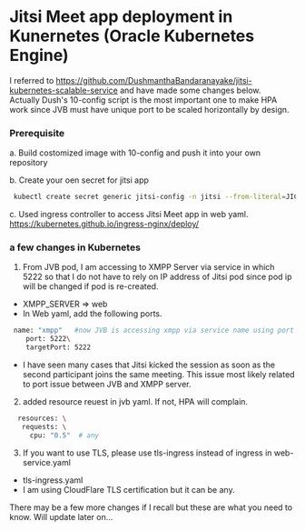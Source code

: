 # Jitsi Meet app deployment in Kunernetes (Oracle Kubernetes Engine)

I referred to https://github.com/DushmanthaBandaranayake/jitsi-kubernetes-scalable-service and have made some changes below.\
Actually Dush's 10-config script is the most important one to make HPA work since JVB must have unique port to be scaled horizontally by design. 

### Prerequisite

 a. Build costomized image with 10-config and push it into your own repository 

 b. Create your oen secret for jitsi app
```sh
 kubectl create secret generic jitsi-config -n jitsi --from-literal=JICOFO_COMPONENT_SECRET=... --from-literal=JICOFO_AUTH_PASSWORD=... --from-literal=JVB_AUTH_PASSWORD=...
```
 c. Used ingress controller to access Jitsi Meet app in web yaml. \
https://kubernetes.github.io/ingress-nginx/deploy/

### a few changes in Kubernetes

1. From JVB pod, I am accessing to XMPP Server via service in which 5222 so that I do not have to rely on IP address of Jitsi pod since pod ip will be changed if pod is re-created.
- XMPP_SERVER => web
- In Web yaml, add the following ports. 

```sh
 name: "xmpp"   #now JVB is accessing xmpp via service name using port 5222 \
    port: 5222\
    targetPort: 5222 
```

* I have seen many cases that Jitsi kicked the session as soon as the second participant joins the same meeting. This issue most likely related to port issue between JVB and XMPP server. 


2. added resource reuest in jvb yaml. If not, HPA will complain. 
```sh
  resources: \
   requests: \
     cpu: "0.5"  # any  
```

3. If you want to use TLS, please use tls-ingress instead of ingress in web-service.yaml
- tls-ingress.yaml  
- I am using CloudFlare TLS certification but it can be any. 

There may be a few more changes if I recall but these are what you need to know. 
Will update later on...
